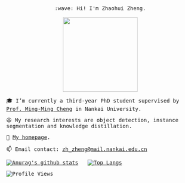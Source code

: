 <p align="center">
  <samp>
    :wave: Hi! I'm Zhaohui Zheng.
    <br><br>
    <img src="https://gimg2.baidu.com/image_search/src=http%3A%2F%2Ftva1.sinaimg.cn%2Flarge%2F6e3e5b9bgy1g3gu3otp26g208r08qe6r.gif&refer=http%3A%2F%2Ftva1.sinaimg.cn&app=2002&size=f9999,10000&q=a80&n=0&g=0n&fmt=auto?sec=1654960741&t=2480fea45ef416335964138e58cf2ccc" width="200px" align="center">

</p>

<samp>
  
:mortar_board: I’m currently a third-year PhD student supervised by [Prof. Ming-Ming Cheng](https://mmcheng.net) in Nankai University.
  
:laughing: My research interests are object detection, instance segmentation and knowledge distillation.
  
:page_with_curl: [My homepage](https://zzh-tju.github.io/).
  
:mailbox: Email contact: zh_zheng@mail.nankai.edu.cn

[![Anurag's github stats](https://github-readme-stats.vercel.app/api?username=Zzh-tju&show_icons=true&theme=graywhite&hide=issues)](https://github.com/anuraghazra/github-readme-stats)
$~$
[![Top Langs](https://github-readme-stats.vercel.app/api/top-langs/?username=Zzh-tju&theme=graywhite&layout=compact&langs_count=6&card_width=360)](https://github.com/anuraghazra/github-readme-stats)

![Profile Views](https://visitor-badge.laobi.icu/badge?page_id=Zzh-tju.Zzh-tju)
</samp>
